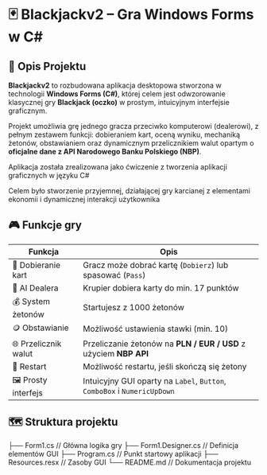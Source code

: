 # 🃏 Blackjackv2 – Gra Windows Forms w C#

## 📝 Opis Projektu

**Blackjackv2** to rozbudowana aplikacja desktopowa stworzona w technologii **Windows Forms (C#)**, której celem jest odwzorowanie klasycznej gry **Blackjack (oczko)** w prostym, intuicyjnym interfejsie graficznym.

Projekt umożliwia grę jednego gracza przeciwko komputerowi (dealerowi), z pełnym zestawem funkcji: dobieraniem kart, oceną wyniku, mechaniką żetonów, obstawianiem oraz dynamicznym przelicznikiem walut opartym o **oficjalne dane z API Narodowego Banku Polskiego (NBP)**.

Aplikacja została zrealizowana jako ćwiczenie z tworzenia aplikacji graficznych w języku C#

Celem było stworzenie przyjemnej, działającej gry karcianej z elementami ekonomii i dynamicznej interakcji użytkownika 


## 🎮 Funkcje gry

| Funkcja                         | Opis                                                                     |
|--------------------------------|---------------------------------------------------------------------      |
| 🎴 Dobieranie kart              | Gracz może dobrać kartę (`Dobierz`) lub spasować (`Pass`)               |
| 🧠 AI Dealera                   | Krupier dobiera karty do min. 17 punktów                                |
| 💰 System żetonów              | Startujesz z 1000 żetonów                                                |
| 🪙 Obstawianie                 | Możliwość ustawienia stawki (min. 10)                                    |
| 🌐 Przelicznik walut           | Przeliczanie żetonów na **PLN / EUR / USD** z użyciem **NBP API**        |
| 🔄 Restart                     | Możliwość restartu, jeśli skończą się żetony                             |
| 🖼️ Prosty interfejs            | Intuicyjny GUI oparty na `Label`, `Button`, `ComboBox` i `NumericUpDown` |

## 🗺️ Struktura projektu
├── Form1.cs               // Główna logika gry
├── Form1.Designer.cs      // Definicja elementów GUI
├── Program.cs             // Punkt startowy aplikacji
├── Resources.resx         // Zasoby GUI
└── README.md              // Dokumentacja projektu

